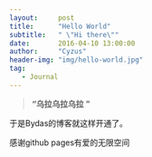 ```yaml
---
layout:     post
title:      "Hello World"
subtitle:   " \"Hi there\""
date:       2016-04-10 13:00:00
author:     "Cyzus"
header-img: "img/hello-world.jpg"
tag:
   - Journal
---
```


> **“乌拉乌拉乌拉 ”**


于是Bydas的博客就这样开通了。

感谢github pages有爱的无限空间
